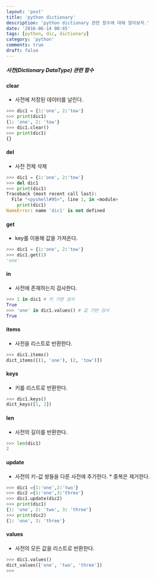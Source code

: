 ```yaml
---
layout: 'post'
title: 'python dictionary'
description: 'python dictionary 관련 함수에 대해 알아보자.'
date: '2016-06-14 00:45'
tags: [python, dic, dictionary]
category: 'python'
comments: true
draft: false
---
```


##### 사전(Dictionary DataType) 관련 함수

#### clear

- 사전에 저장된 데이터를 날린다.

```python
>>> dic1 = {1:'one', 2:'tow'}
>>> print(dic1)
{1: 'one', 2: 'tow'}
>>> dic1.clear()
>>> print(dic1)
{}
```

#### del

- 사전 전체 삭제

```python
>>> dic1 = {1:'one', 2:'tow'}
>>> del dic1
>>> print(dic1)
Traceback (most recent call last):
  File "<pyshell#95>", line 1, in <module>
    print(dic1)
NameError: name 'dic1' is not defined
```

#### get

- key를 이용해 값을 가져온다.

```python
>>> dic1 = {1:'one', 2:'tow'}
>>> dic1.get(1)
'one'
```

#### in

- 사전에 존재하는지 검사한다.

```python
>>> 1 in dic1 # 키 기반 검사
True
>>> 'one' in dic1.values() # 값 기반 검사
True
```

#### items

- 사전을 리스트로 반환한다.

```python
>>> dic1.items()
dict_items([(1, 'one'), (2, 'tow')])
```

#### keys

- 키를 리스트로 반환한다.

```python
>>> dic1.keys()
dict_keys([1, 2])
```

#### len

- 사전의 길이를 반환한다.

```python
>>> len(dic1)
2
```

#### update

- 사전의 키-값 쌍들을 다른 사전에 추가한다. \* 중복은 제거한다.

```python
>>> dic1 ={1:'one',2:'two'}
>>> dic2 ={1:'one',3:'three'}
>>> dic1.update(dic2)
>>> print(dic1)
{1: 'one', 2: 'two', 3: 'three'}
>>> print(dic2)
{1: 'one', 3: 'three'}
```

#### values

- 사전의 모든 값을 리스트로 반환한다.

```python
>>> dic1.values()
dict_values(['one', 'two', 'three'])
>>>
```
